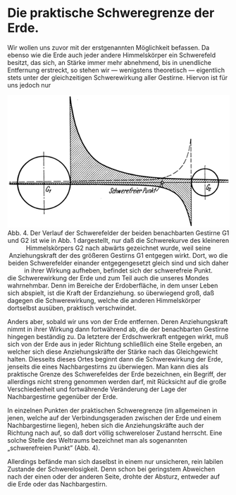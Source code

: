 Die praktische Schweregrenze der Erde.
======================================

Wir wollen uns zuvor mit der erstgenannten Möglichkeit befassen.
Da ebenso wie die Erde auch jeder andere Himmelskörper
ein Schwerefeld besitzt, das sich, an Stärke immer mehr abnehmend,
bis in unendliche Entfernung erstreckt, so stehen wir —
wenigstens theoretisch — eigentlich stets unter der gleichzeitigen
Schwerewirkung aller Gestirne. Hiervon ist für uns jedoch nur
<div align="center"><img alt="Verlauf der Schwerefelder zweier Gestirne" src="abb04.png"/>Abb. 4. Der Verlauf der Schwerefelder der beiden benachbarten Gestirne G1 und
G2 ist wie in Abb. 1 dargestellt, nur daß die Schwerekurve des kleineren Himmelskörpers
G2 nach abwärts gezeichnet wurde, weil seine Anziehungskraft der des
größeren Gestirns G1 entgegen wirkt. Dort, wo die beiden Schwerefelder einander
entgegengesetzt gleich sind und sich daher in ihrer Wirkung aufheben, befindet
sich der schwerefreie Punkt.</div>
die Schwerewirkung der Erde und zum Teil auch die unseres Mondes
wahrnehmbar. Denn im Bereiche der Erdoberfläche, in dem
unser Leben sich abspielt, ist die Kraft der Erdanziehung. so überwiegend
groß, daß dagegen die Schwerewirkung, welche die anderen
Himmelskörper dortselbst ausüben, praktisch verschwindet.

Anders aber, sobald wir uns von der Erde entfernen. Deren
Anziehungskraft nimmt in ihrer Wirkung dann fortwährend ab,
die der benachbarten Gestirne hingegen beständig zu. Da letztere
der Erdschwerkraft entgegen wirkt, muß sich von der Erde aus
in jeder Richtung schließlich eine Stelle ergeben, an welcher sich
diese Anziehungskräfte der Stärke nach das Gleichgewicht halten.
Diesseits dieses Ortes beginnt dann die Schwerewirkung der Erde,
jenseits die eines Nachbargestirns zu überwiegen. Man kann dies
als praktische Grenze des Schwerefeldes der Erde bezeichnen,
ein Begriff, der allerdings nicht streng genommen werden darf,
mit Rücksicht auf die große Verschiedenheit und fortwährende Veränderung
der Lage der Nachbargestirne gegenüber der Erde.

In einzelnen Punkten der praktischen Schweregrenze (im allgemeinen
in jenen, welche auf der Verbindungsgeraden zwischen
der Erde und einem Nachbargestirne liegen), heben sich die Anziehungskräfte
auch der Richtung nach auf, so daß dort völlig
schwereloser Zustand herrscht. Eine solche Stelle des Weltraums
bezeichnet man als sogenannten „schwerefreien Punkt” (Abb. 4).

Allerdings befände man sich daselbst in einem nur unsicheren,
rein labilen Zustande der Schwerelosigkeit. Denn schon
bei geringstem Abweichen nach der einen oder der anderen
Seite, drohte der Absturz, entweder auf die Erde oder das Nachbargestirn.

